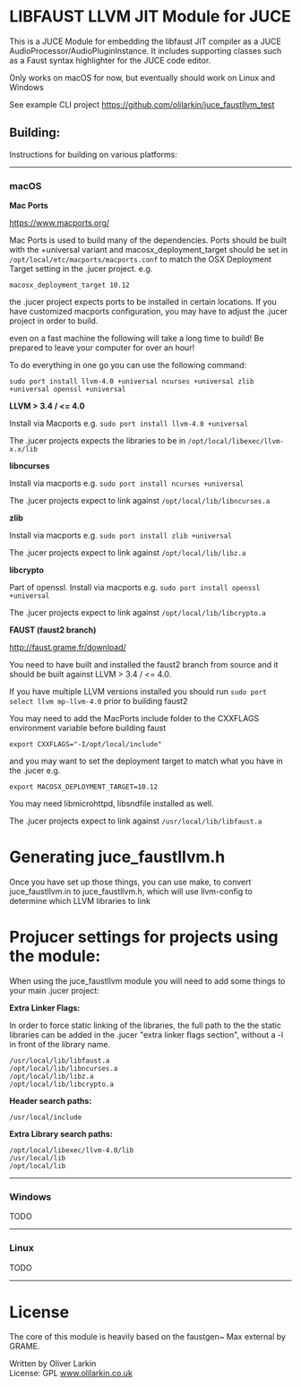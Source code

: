 # LIBFAUST LLVM JIT Module for JUCE

This is a JUCE Module for embedding the libfaust JIT compiler as a JUCE AudioProcessor/AudioPluginInstance. It includes supporting classes such as a Faust syntax highlighter for the JUCE code editor.

Only works on macOS for now, but eventually should work on Linux and Windows

See example CLI project https://github.com/olilarkin/juce_faustllvm_test

## Building:

Instructions for building on various platforms:

---
### macOS

**Mac Ports**

https://www.macports.org/

Mac Ports is used to build many of the dependencies. Ports should be built with the +universal variant and macosx_deployment_target should be set in ```/opt/local/etc/macports/macports.conf``` to match the OSX Deployment Target setting in the .jucer project. e.g.

```macosx_deployment_target 10.12```

the .jucer project expects ports to be installed in certain locations. If you have customized macports configuration, you may have to adjust the .jucer project in order to build.

even on a fast machine the following will take a long time to build! Be prepared to leave your computer for over an hour!

To do everything in one go you can use the following command:

```sudo port install llvm-4.0 +universal ncurses +universal zlib +universal openssl +universal```

**LLVM > 3.4 / <= 4.0**

Install via Macports e.g. ```sudo port install llvm-4.0 +universal```

The .jucer projects expects the libraries to be in ```/opt/local/libexec/llvm-x.x/lib```

**libncurses**

Install via macports e.g. ```sudo port install ncurses +universal```

The .jucer projects expect to link against ```/opt/local/lib/libncurses.a```

**zlib**

Install via macports  e.g. ```sudo port install zlib +universal```

The .jucer projects expect to link against ```/opt/local/lib/libz.a```

**libcrypto**

Part of openssl. Install via macports e.g. ```sudo port install openssl +universal```

The .jucer projects expect to link against ```/opt/local/lib/libcrypto.a```

**FAUST (faust2 branch)**

http://faust.grame.fr/download/

You need to have built and installed the faust2 branch from source and it should be built against LLVM > 3.4 / <= 4.0.

If you have multiple LLVM versions installed you should run ```sudo port select llvm mp-llvm-4.0``` prior to building faust2

You may need to add the MacPorts include folder to the CXXFLAGS environment variable before building faust

```export CXXFLAGS="-I/opt/local/include"```

and you may want to set the deployment target to match what you have in the .jucer e.g.

```export MACOSX_DEPLOYMENT_TARGET=10.12```

You may need libmicrohttpd, libsndfile installed as well.

The .jucer projects expect to link against ```/usr/local/lib/libfaust.a```


# Generating juce_faustllvm.h
Once you have set up those things, you can use make, to convert juce_faustllvm.in to juce_faustllvm.h, which will use llvm-config to determine which LLVM libraries to link

# Projucer settings for projects using the module:

When using the juce_faustllvm module you will need to add some things to your main .jucer project:

**Extra Linker Flags:**

In order to force static linking of the libraries, the full path to the the static libraries can be added in the .jucer "extra linker flags section", without a -l in front of the library name.

```
/usr/local/lib/libfaust.a  
/opt/local/lib/libncurses.a  
/opt/local/lib/libz.a  
/opt/local/lib/libcrypto.a
```

**Header search paths:**

```
/usr/local/include
```

**Extra Library search paths:**

```
/opt/local/libexec/llvm-4.0/lib
/usr/local/lib
/opt/local/lib
```

---
### Windows

TODO

---

### Linux

TODO

---

# License

The core of this module is heavily based on the faustgen~ Max external by GRAME.

Written by Oliver Larkin    
License: GPL
www.olilarkin.co.uk
